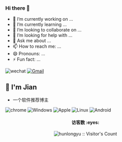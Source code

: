 ### Hi there 👋

- 🔭 I’m currently working on ...
- 🌱 I’m currently learning ...
- 👯 I’m looking to collaborate on ...
- 🤔 I’m looking for help with ...
- 💬 Ask me about ...
- 📫 How to reach me: ...
- 😄 Pronouns: ...
- ⚡ Fun fact: ...

 <a>![wechat](https://img.shields.io/badge/wechat-Hi7Jian-666?style=for-the-badge&logo=wechat&logoColor=ffffff&labelColor=7BB32E)</a> <a href="mailto:isinsle@gmail.com">![Gmail](https://img.shields.io/badge/Gmail-isinsle@gmail.com-666666?style=for-the-badge&logo=gmail&logoColor=ffffff&labelColor=D14836)</a>

## 🍕 I'm Jian

* 一个软件推荐博主

 ![chrome](https://img.shields.io/badge/-chrome-4285F4?style=for-the-badge&logo=google-chrome&logoColor=ffffff)
![Windows](https://img.shields.io/badge/-Windows-0078D6?style=for-the-badge&logo=Windows&logoColor=ffffff) ![Apple](https://img.shields.io/badge/-Apple-999999?style=for-the-badge&logo=Apple&logoColor=ffffff) ![Linux](https://img.shields.io/badge/-Linux-FCC624?style=for-the-badge&logo=Linux&logoColor=222222) ![Android](https://img.shields.io/badge/-Android-3DDC84?style=for-the-badge&logo=Android&logoColor=222222)

<h4 align="center">访客数 :eyes:</h4>

<p align="center"><img src="https://profile-counter.glitch.me/{Hunlongyu}/count.svg" alt="hunlongyu :: Visitor's Count" /></p>
